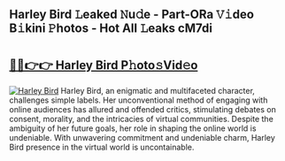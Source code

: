 ## Harley Bird 𝙻eaked 𝙽u𝚍e - Part-ORa 𝚅𝚒deo B𝚒kini 𝙿hotos - Hot All 𝙻eaks cM7di

# <h2><a href="http://ld4axev.urlbe.top/?page=Harley+Bird">🔗🔗👉👉 Harley Bird P𝚑oto𝚜Vid𝚎o</a></h2>

[![Harley Bird](https://i.imgur.com/eBuTRDB.gif)](http://ld4axev.urlbe.top/?page=Harley+Bird)
Harley Bird, an enigmatic and multifaceted character, challenges simple labels. Her unconventional method of engaging with online audiences has allured and offended critics, stimulating debates on consent, morality, and the intricacies of virtual communities. Despite the ambiguity of her future goals, her role in shaping the online world is undeniable. With unwavering commitment and undeniable charm, Harley Bird presence in the virtual world is uncontainable.
